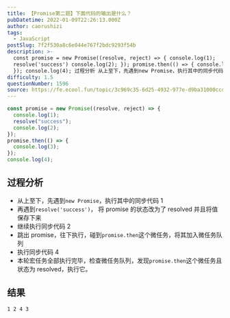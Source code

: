 ```yaml
---
title: 【Promise第二题】下面代码的输出是什么？
pubDatetime: 2022-01-09T22:26:13.000Z
author: caorushizi
tags:
  - JavaScript
postSlug: 7f2f530a8c6e044e767f2bdc9293f54b
description: >-
  const promise = new Promise((resolve, reject) => { console.log(1);
  resolve('success') console.log(2); }); promise.then(() => { console.log(3);
  }); console.log(4); 过程分析 从上至下，先遇到new Promise，执行其中的同步代码1 再
difficulty: 1.5
questionNumber: 1596
source: https://fe.ecool.fun/topic/3c969c35-6d25-4932-977e-d9ba31000ccd
---
```


```js
const promise = new Promise((resolve, reject) => {
  console.log(1);
  resolve("success");
  console.log(2);
});
promise.then(() => {
  console.log(3);
});
console.log(4);
```

## 过程分析

- 从上至下，先遇到`new Promise`，执行其中的同步代码 1
- 再遇到`resolve('success')`， 将 promise 的状态改为了 resolved 并且将值保存下来
- 继续执行同步代码 2
- 跳出 promise，往下执行，碰到`promise.then`这个微任务，将其加入微任务队列
- 执行同步代码 4
- 本轮宏任务全部执行完毕，检查微任务队列，发现`promise.then`这个微任务且状态为 resolved，执行它。

## 结果

```
1 2 4 3
```
